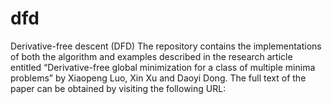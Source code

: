# dfd
Derivative-free descent (DFD)  The repository contains the implementations of both the algorithm and examples described in the research article entitled “Derivative-free global minimization for a class of multiple minima problems” by Xiaopeng Luo, Xin Xu and Daoyi Dong. The full text of the paper can be obtained by visiting the following URL:
